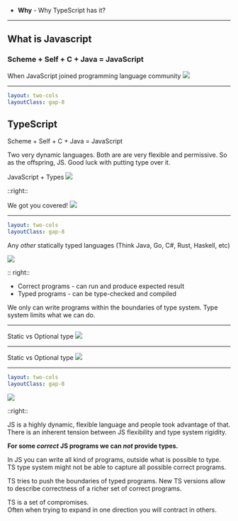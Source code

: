 - **Why** - Why TypeScript has it?

---

## What is Javascript

### Scheme + Self + C + Java = JavaScript

<div v-click>
When JavaScript joined programming language community
<img src="/lonely-cloun.jpg" class="h-92 rounded shadow" />
</div>

---

```yaml
layout: two-cols
layoutClass: gap-8
```

## TypeScript

Scheme + Self <span class="opacity-20">+ C + Java</span> = JavaScript

Two very dynamic languages. Both are are very flexible and permissive. So as the offspring, JS. Good luck with putting type over it.

<div v-click>
JavaScript + Types
<img src="/brendan.png" class="rounded shadow" />
</div>

::right::

<div v-click>
We got you covered!
<img src="/anders.jpg" class="rounded shadow" />
</div>

---

```yaml
layout: two-cols
layoutClass: gap-8
```

Any _other_ statically typed languages (Think Java, Go, C#, Rust, Haskell, etc)

<img src="/correct-typed-programs.png" class="rounded shadow" />

:: right::

- Correct programs - can run and produce expected result
- Typed programs - can be type-checked and compiled

We only can write programs within the boundaries of type system. Type system limits what we can do.

---

Static vs Optional type
<img src="/static-vs-optional-type-lang.png" class="h-full rounded shadow" />

---

Static vs Optional type
<img src="/static-vs-optional-type-lang-dev.png" class="h-full rounded shadow" />

---

```yaml
layout: two-cols
layoutClass: gap-8
```

<img src="/typescript-dev.png" class="rounded shadow" />

::right::

JS is a highly dynamic, flexible language and people took advantage of that. There is an inherent tension between JS flexibility
and type system rigidity.

**For some _correct_ JS programs we can _not_ provide types.**

In JS you can write all kind of programs, outside what is possible to type.  
TS type system might not be able to capture all possible correct programs.

TS tries to push the boundaries of typed programs.
New TS versions allow to describe correctness of a richer set of correct programs.

TS is a set of compromises.  
Often when trying to expand in one direction you will contract in others.
